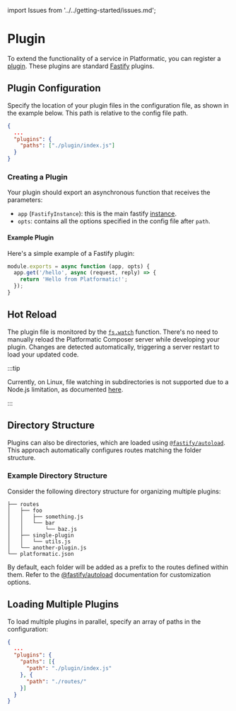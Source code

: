import Issues from '../../getting-started/issues.md';

# Plugin

To extend the functionality of a service in Platformatic, you can register a [plugin](https://fastify.dev/docs/latest/Reference/Plugins/). These plugins are standard [Fastify](https://fastify.io) plugins.

## Plugin Configuration

Specify the location of your plugin files in the configuration file, as shown in the example below. This path is relative to the config file path.

```json
{
  ...
  "plugins": {
    "paths": ["./plugin/index.js"]
  }
}
```
### Creating a Plugin

Your plugin should export an asynchronous function that receives the parameters:

- `app` (`FastifyInstance`): this is the main fastify [instance](https://www.fastify.io/docs/latest/Reference/Server/#instance).
- `opts`: contains all the options specified in the config file after `path`.

#### Example Plugin

Here's a simple example of a Fastify plugin:

```js
module.exports = async function (app, opts) {
  app.get('/hello', async (request, reply) => {
    return 'Hello from Platformatic!';
  });
}
```

## Hot Reload

The plugin file is monitored by the [`fs.watch`](https://nodejs.org/api/fs.html#fspromiseswatchfilename-options) function. There's no need to manually reload the Platformatic Composer server while developing your plugin. Changes are detected automatically, triggering a server restart to load your updated code.

:::tip

Currently, on Linux, file watching in subdirectories is not supported due to a Node.js limitation, as documented [here](https://nodejs.org/api/fs.html#caveats).

:::

## Directory Structure 

Plugins can also be directories, which are loaded using [`@fastify/autoload`](https://github.com/fastify/fastify-autoload). This approach automatically configures routes matching the folder structure.

### Example Directory Structure

Consider the following directory structure for organizing multiple plugins:

```
├── routes
│   ├── foo
│   │   ├── something.js
│   │   └── bar
│   │       └── baz.js
│   ├── single-plugin
│   │   └── utils.js
│   └── another-plugin.js
└── platformatic.json
```

By default, each folder will be added as a prefix to the routes defined within them. Refer to the [@fastify/autoload](https://github.com/fastify/fastify-autoload) documentation for customization options.

## Loading Multiple Plugins

To load multiple plugins in parallel, specify an array of paths in the configuration:

```json
{
  ...
  "plugins": {
    "paths": [{
      "path": "./plugin/index.js"
    }, {
      "path": "./routes/"
    }]
  }
}
```

<Issues />
